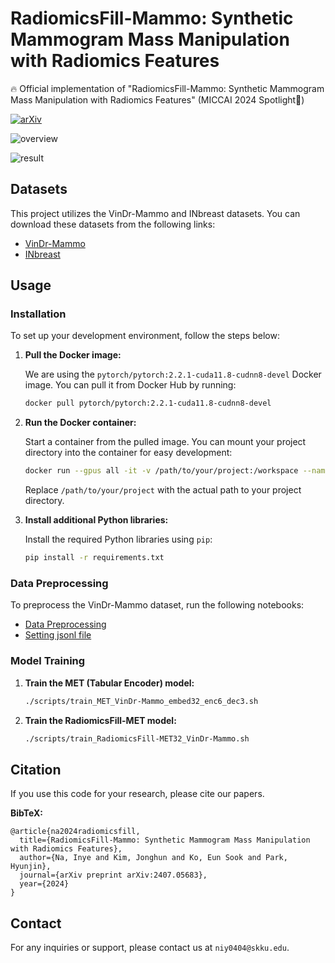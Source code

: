 # RadiomicsFill-Mammo: Synthetic Mammogram Mass Manipulation with Radiomics Features

:fire:  Official implementation of "RadiomicsFill-Mammo: Synthetic Mammogram Mass Manipulation with Radiomics Features" (MICCAI 2024 Spotlight:tada:)

[![arXiv](https://img.shields.io/badge/arXiv-2407.05683-red)](https://arxiv.org/pdf/2407.05683.pdf)

![overview](images/overview.png)

![result](images/result.png)

## Datasets

This project utilizes the VinDr-Mammo and INbreast datasets. You can download these datasets from the following links:

- [VinDr-Mammo](https://www.physionet.org/content/vindr-mammo/1.0.0/)
- [INbreast](https://www.kaggle.com/datasets/martholi/inbreast)

## Usage

### Installation

To set up your development environment, follow the steps below:

1. **Pull the Docker image:**

    We are using the `pytorch/pytorch:2.2.1-cuda11.8-cudnn8-devel` Docker image. You can pull it from Docker Hub by running:

    ```sh
    docker pull pytorch/pytorch:2.2.1-cuda11.8-cudnn8-devel
    ```

2. **Run the Docker container:**

    Start a container from the pulled image. You can mount your project directory into the container for easy development:

    ```sh
    docker run --gpus all -it -v /path/to/your/project:/workspace --name radiomicsfill-mammo pytorch/pytorch:2.2.1-cuda11.8-cudnn8-devel /bin/bash
    ```

    Replace `/path/to/your/project` with the actual path to your project directory.

3. **Install additional Python libraries:**

    Install the required Python libraries using `pip`:

    ```sh
    pip install -r requirements.txt
    ```

### Data Preprocessing
To preprocess the VinDr-Mammo dataset, run the following notebooks:

- [Data Preprocessing](source/preprocessing_VinDr-Mammo.ipynb)
- [Setting jsonl file](source/setting_jsonl_VinDr-Mammo.ipynb)

      
### Model Training

1. **Train the MET (Tabular Encoder) model:**

    ```sh
    ./scripts/train_MET_VinDr-Mammo_embed32_enc6_dec3.sh
    ```

2. **Train the RadiomicsFill-MET model:**

    ```sh
    ./scripts/train_RadiomicsFill-MET32_VinDr-Mammo.sh
    ```

## Citation
If you use this code for your research, please cite our papers.

**BibTeX:**
```
@article{na2024radiomicsfill,
  title={RadiomicsFill-Mammo: Synthetic Mammogram Mass Manipulation with Radiomics Features},
  author={Na, Inye and Kim, Jonghun and Ko, Eun Sook and Park, Hyunjin},
  journal={arXiv preprint arXiv:2407.05683},
  year={2024}
}
```

## Contact

For any inquiries or support, please contact us at `niy0404@skku.edu`.
